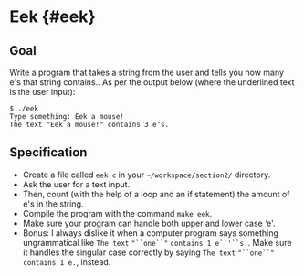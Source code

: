 # Eek {#eek}

## Goal

Write a program that takes a string from the user and tells you how many e's that string contains.. As per the output below (where the underlined text is the user input):


    $ ./eek
    Type something: Eek a mouse!
    The text "Eek a mouse!" contains 3 e's.


## Specification
- Create a file called `eek.c` in your `~/workspace/section2/` directory.
- Ask the user for a text input.
- Then, count (with the help of a loop and an if statement) the amount of e's in the string.
- Compile the program with the command `make eek`.
- Make sure your program can handle both upper and lower case ‘e'.
- Bonus: I always dislike it when a computer program says something ungrammatical like `The text` `"``one``"` `contains 1 e``'``s.`. Make sure it handles the singular case correctly by saying `The text` `"``one``"` `contains 1 e.`, instead.
